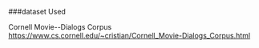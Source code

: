 ###dataset Used

Cornell Movie--Dialogs Corpus
https://www.cs.cornell.edu/~cristian/Cornell_Movie-Dialogs_Corpus.html
